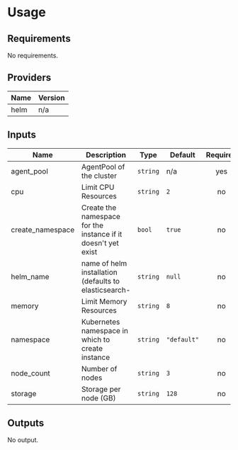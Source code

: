# Usage
<!--- BEGIN_TF_DOCS --->
## Requirements

No requirements.

## Providers

| Name | Version |
|------|---------|
| helm | n/a |

## Inputs

| Name | Description | Type | Default | Required |
|------|-------------|------|---------|:--------:|
| agent\_pool | AgentPool of the cluster | `string` | n/a | yes |
| cpu | Limit CPU Resources | `string` | `2` | no |
| create\_namespace | Create the namespace for the instance if it doesn't yet exist | `bool` | `true` | no |
| helm\_name | name of helm installation (defaults to elasticsearch-<name> | `string` | `null` | no |
| memory | Limit Memory Resources | `string` | `8` | no |
| namespace | Kubernetes namespace in which to create instance | `string` | `"default"` | no |
| node\_count | Number of nodes | `string` | `3` | no |
| storage | Storage per node (GB) | `string` | `128` | no |

## Outputs

No output.

<!--- END_TF_DOCS --->
